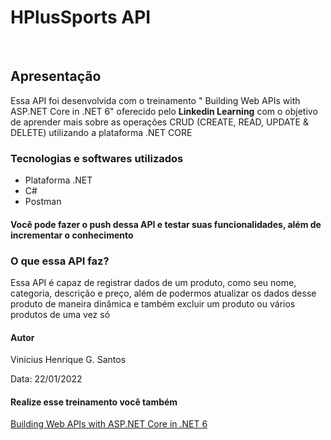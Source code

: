 <h1>HPlusSports API</h1>
<Br>
<h2>Apresentação</h2>
<p> Essa API foi desenvolvida com o treinamento "
Building Web APIs with ASP.NET Core in .NET 6" oferecido pelo <strong>Linkedin Learning</strong> com o objetivo de aprender mais sobre as operações CRUD (CREATE, READ, UPDATE & DELETE) utilizando a plataforma .NET CORE

<div> 
<h3>Tecnologias e softwares utilizados</h3>
<ul>
<li>Plataforma .NET</li>
<li>C#</li>
<li>Postman</li>
</ul>
</div>

<h4>Você pode fazer o push dessa API e testar suas funcionalidades, além de incrementar o conhecimento</h4>

<h3> O que essa API faz? </h3>
<p>Essa API é capaz de registrar dados de um produto, como seu nome, categoria, descrição e preço, além de podermos atualizar os dados desse produto de maneira dinâmica e também excluir um produto ou vários produtos de uma vez só</p> 

<h4>Autor</h4>
<p>Vinicius Henrique G. Santos</p> 
<p>Data: 22/01/2022</p> 


<h4>Realize esse treinamento você também</h4>
<a href="https://www.linkedin.com/learning-login/share?forceAccount=false&redirect=https%3A%2F%2Fwww.linkedin.com%2Flearning%2Fbuilding-web-apis-with-asp-dot-net-core-in-dot-net-6%3Ftrk%3Dshare_ent_url%26shareId%3DWgkEqqrYRkeYT4xkiUQ3mg%253D%253D" target="_blank">Building Web APIs with ASP.NET Core in .NET 6</a>
